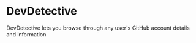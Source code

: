 # DevDetective
DevDetective lets you browse through any user's GitHub account details and information
